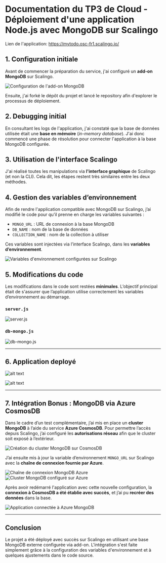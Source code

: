 # Documentation du TP3 de Cloud - Déploiement d'une application Node.js avec MongoDB sur Scalingo

Lien de l'application: https://mytodo.osc-fr1.scalingo.io/

## 1. Configuration initiale

Avant de commencer la préparation du service, j'ai configuré un **add-on MongoDB** sur Scalingo.

![Configuration de l'add-on MongoDB](./images/tp3/mongo-dash.png)

Ensuite, j'ai forké le dépôt du projet et lancé le repository afin d'explorer le processus de déploiement.

## 2. Debugging initial

En consultant les logs de l'application, j'ai constaté que la base de données utilisée était une **base en mémoire** (*in-memory database*). J'ai donc commencé une phase de résolution pour connecter l'application à la base MongoDB configurée.

## 3. Utilisation de l'interface Scalingo

J'ai réalisé toutes les manipulations via **l'interface graphique** de Scalingo (et non la CLI). Cela dit, les étapes restent très similaires entre les deux méthodes.

## 4. Gestion des variables d’environnement

Afin de rendre l'application compatible avec MongoDB sur Scalingo, j’ai modifié le code pour qu’il prenne en charge les variables suivantes :

- `MONGO_URL` : URL de connexion à la base MongoDB
- `DB_NAME` : nom de la base de données
- `COLLECTION_NAME` : nom de la collection à utiliser

Ces variables sont injectées via l’interface Scalingo, dans les **variables d’environnement**.

![Variables d'environnement configurées sur Scalingo](./images/tp3/variables.png)

## 5. Modifications du code

Les modifications dans le code sont restées **minimales**. L’objectif principal était de s'assurer que l’application utilise correctement les variables d’environnement au démarrage.

### `server.js`

![server.js](./images/tp3/server-js.png)

### `db-mongo.js`

![db-mongo.js](./images/tp3/db-mongo.png)

---
## 6. Application deployé

![alt text](./images/tp3/app.png)

![alt text](./images/tp3/scalingo-dash.png)

---
## 7. Intégration Bonus : MongoDB via Azure CosmosDB

Dans le cadre d’un test complémentaire, j’ai mis en place un **cluster MongoDB** à l’aide du service **Azure CosmosDB**. Pour permettre l’accès depuis Scalingo, j’ai configuré les **autorisations réseau** afin que le cluster soit exposé à l’extérieur.

![Création du cluster MongoDB sur CosmosDB](./images/tp3/create-db.png)

J’ai ensuite mis à jour la variable d’environnement `MONGO_URL` sur Scalingo avec la **chaîne de connexion fournie par Azure**.

![Chaîne de connexion MongoDB Azure](./images/tp3/database-string.png)  
![Cluster MongoDB configuré sur Azure](./images/tp3/created-cluster.png)

Après avoir redémarré l'application avec cette nouvelle configuration, la **connexion à CosmosDB a été établie avec succès**, et j’ai pu **recréer des données** dans la base.

![Application connectée à Azure MongoDB](./images/tp3/app-with-azure.png)

---
## Conclusion

Le projet a été déployé avec succès sur Scalingo en utilisant une base MongoDB externe configurée via add-on. L'intégration s'est faite simplement grâce à la configuration des variables d'environnement et à quelques ajustements dans le code source.